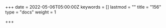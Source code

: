 +++
date = 2022-05-06T05:00:00Z
keywords = []
lastmod = ""
title = "156"
type = "docs"
weight = 1

+++

